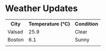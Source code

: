 # Weather Updates

<!-- WEATHER-UPDATE-START -->
<table><tr><th>City</th><th>Temperature (°C)</th><th>Condition</th></tr><tr><td>Valsad</td><td>25.9</td><td>Clear</td></tr><tr><td>Boston</td><td>6.1</td><td>Sunny</td></tr><tr><td></td><td></td><td></td></tr></table>
<!-- WEATHER-UPDATE-END -->

